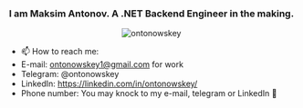 <h3 align="center">I am Maksim Antonov. A .NET Backend Engineer in the making.</h3>
<p align="center"> <img src="https://komarev.com/ghpvc/?username=ontonowskey&label=Profile%20views&color=0e75b6&style=flat" alt="ontonowskey" /> </p>

- 📫 How to reach me:
- E-mail: ontonowskey1@gmail.com for work
- Telegram: @ontonowskey
- LinkedIn: https://linkedin.com/in/ontonowskey/
- Phone number: You may knock to my e-mail, telegram or LinkedIn 👀

